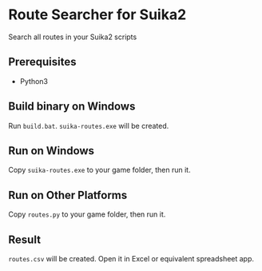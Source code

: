 Route Searcher for Suika2
=========================
Search all routes in your Suika2 scripts

## Prerequisites
* Python3

## Build binary on Windows
Run `build.bat`. `suika-routes.exe` will be created.

## Run on Windows
Copy `suika-routes.exe` to your game folder, then run it.

## Run on Other Platforms
Copy `routes.py` to your game folder, then run it.

## Result
`routes.csv` will be created.
Open it in Excel or equivalent spreadsheet app.
